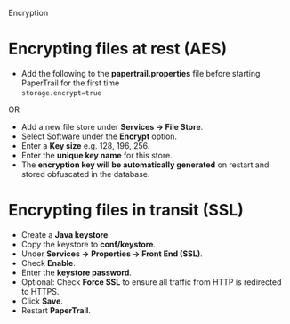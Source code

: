 Encryption 

# Encrypting files at rest (AES)

*  Add the following to the __papertrail.properties__ file before starting PaperTrail for the first time   
`storage.encrypt=true`

OR

*  Add a new file store under __Services -> File Store__.  
*  Select Software under the __Encrypt__ option.  
*  Enter a __Key size__ e.g. 128, 196, 256.  
*  Enter the __unique key name__ for this store.  
*  The __encryption key will be automatically generated__ on restart and stored obfuscated in the database.  

# Encrypting files in transit (SSL)

*  Create a __Java keystore__.  
*  Copy the keystore to __conf/keystore__.
*  Under __Services -> Properties -> Front End (SSL)__.
*  Check __Enable__.
*  Enter the __keystore password__.
*  Optional: Check __Force SSL__ to ensure all traffic from HTTP is redirected to HTTPS.  
*  Click __Save__.  
*  Restart __PaperTrail__.  

